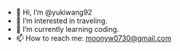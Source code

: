 - 👋 Hi, I’m @yukiwang92
- 👀 I’m interested in traveling.
- 🌱 I’m currently learning coding.
- 📫 How to reach me: moonyw0730@gmail.com

<!---
yukiwang92/yukiwang92 is a ✨ special ✨ repository because its `README.md` (this file) appears on your GitHub profile.
You can click the Preview link to take a look at your changes.
--->
